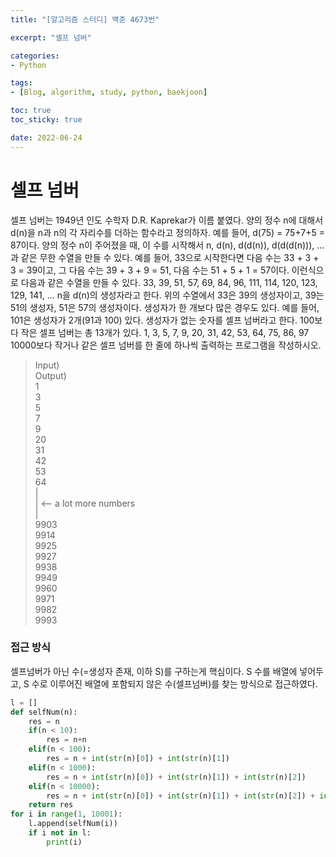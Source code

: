 ```yaml
--- 
title: "[알고리즘 스터디] 백준 4673번" 

excerpt: "셀프 넘버" 

categories: 
- Python

tags: 
- [Blog, algorithm, study, python, baekjoon]

toc: true
toc_sticky: true

date: 2022-06-24
--- 
```


# 셀프 넘버
셀프 넘버는 1949년 인도 수학자 D.R. Kaprekar가 이름 붙였다. 양의 정수 n에 대해서 d(n)을 n과 n의 각 자리수를 더하는 함수라고 정의하자. 예를 들어, d(75) = 75+7+5 = 87이다.
양의 정수 n이 주어졌을 때, 이 수를 시작해서 n, d(n), d(d(n)), d(d(d(n))), ...과 같은 무한 수열을 만들 수 있다. 
예를 들어, 33으로 시작한다면 다음 수는 33 + 3 + 3 = 39이고, 그 다음 수는 39 + 3 + 9 = 51, 다음 수는 51 + 5 + 1 = 57이다. 이런식으로 다음과 같은 수열을 만들 수 있다.
33, 39, 51, 57, 69, 84, 96, 111, 114, 120, 123, 129, 141, ...
n을 d(n)의 생성자라고 한다. 위의 수열에서 33은 39의 생성자이고, 39는 51의 생성자, 51은 57의 생성자이다. 생성자가 한 개보다 많은 경우도 있다. 예를 들어, 101은 생성자가 2개(91과 100) 있다. 
생성자가 없는 숫자를 셀프 넘버라고 한다. 100보다 작은 셀프 넘버는 총 13개가 있다. 1, 3, 5, 7, 9, 20, 31, 42, 53, 64, 75, 86, 97
10000보다 작거나 같은 셀프 넘버를 한 줄에 하나씩 출력하는 프로그램을 작성하시오.

> Input) <br>
Output) <br>
1<br>
3<br>
5<br>
7<br>
9<br>
20<br>
31<br>
42<br>
53<br>
64<br>
 |<br>
 |       <-- a lot more numbers<br>
 |<br>
9903<br>
9914<br>
9925<br>
9927<br>
9938<br>
9949<br>
9960<br>
9971<br>
9982<br>
9993<br>


### 접근 방식
셀프넘버가 아닌 수(=생성자 존재, 이하 S)를 구하는게 핵심이다.
S 수를 배열에 넣어두고, S 수로 이루어진 배열에 포함되지 않은 수(셀프넘버)를 찾는 방식으로 접근하였다. 

```python
l = []
def selfNum(n):
    res = n
    if(n < 10):
        res = n+n
    elif(n < 100):
        res = n + int(str(n)[0]) + int(str(n)[1])
    elif(n < 1000):
        res = n + int(str(n)[0]) + int(str(n)[1]) + int(str(n)[2])
    elif(n < 10000):
        res = n + int(str(n)[0]) + int(str(n)[1]) + int(str(n)[2]) + int(str(n)[3])
    return res
for i in range(1, 10001):
    l.append(selfNum(i))
    if i not in l:
        print(i)
```
